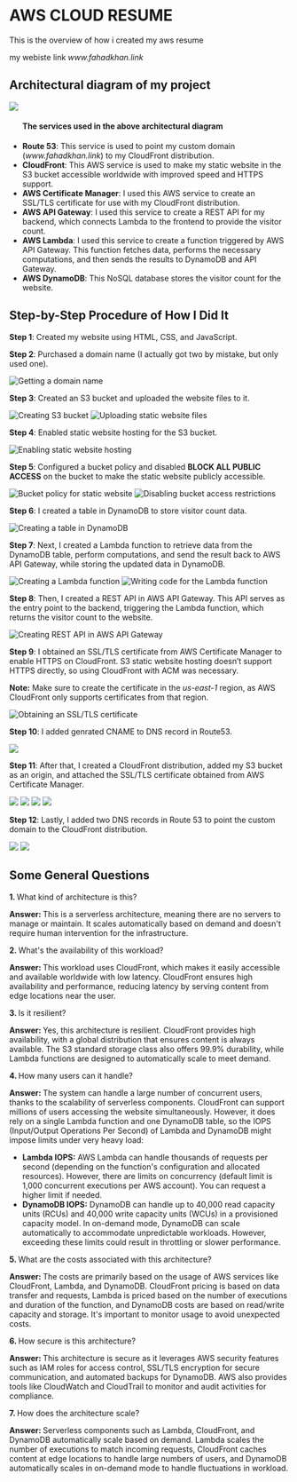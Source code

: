 <h1>AWS CLOUD RESUME</h1>
<p>This is the overview of how i created my aws resume</p>
<p>my webiste link <em>www.fahadkhan.link</em></p>

<h2>Architectural diagram of my project</h2>
<img src="My-resume-code\my-resume-website-documentation\architectural diagram\diagram.png">
<ul><h4>The services used in the above architectural diagram</h4>
    <li><strong>Route 53</strong>: This service is used to point my custom domain (<em>www.fahadkhan.link</em>) to my CloudFront distribution.</li>
    <li><strong>CloudFront</strong>: This AWS service is used to make my static website in the S3 bucket accessible worldwide with improved speed and HTTPS support.</li>
    <li><strong>AWS Certificate Manager</strong>: I used this AWS service to create an SSL/TLS certificate for use with my CloudFront distribution.</li>
    <li><strong>AWS API Gateway</strong>: I used this service to create a REST API for my backend, which connects Lambda to the frontend to provide the visitor count.</li>
    <li><strong>AWS Lambda</strong>: I used this service to create a function triggered by AWS API Gateway. This function fetches data, performs the necessary computations, and then sends the results to DynamoDB and API Gateway.</li>
    <li><strong>AWS DynamoDB</strong>: This NoSQL database stores the visitor count for the website.</li>
</ul>

<h2>Step-by-Step Procedure of How I Did It</h2>
<p><strong>Step 1</strong>: Created my website using HTML, CSS, and JavaScript.</p>

<p><strong>Step 2</strong>: Purchased a domain name (I actually got two by mistake, but only used one).</p>
<img src="My-resume-code/my-resume-website-documentation/route53/get-yourself-some-domain-name.jpg" alt="Getting a domain name">

<p><strong>Step 3</strong>: Created an S3 bucket and uploaded the website files to it.</p>
<img src="My-resume-code/my-resume-website-documentation/s3/create-bucket-1.jpg" alt="Creating S3 bucket">
<img src="My-resume-code/my-resume-website-documentation/s3/upload-static-website.jpg" alt="Uploading static website files">

<p><strong>Step 4</strong>: Enabled static website hosting for the S3 bucket.</p>
<img src="My-resume-code/my-resume-website-documentation/s3/enable-static-websit-hosting.jpg" alt="Enabling static website hosting">

<p><strong>Step 5</strong>: Configured a bucket policy and disabled <strong>BLOCK ALL PUBLIC ACCESS</strong> on the bucket to make the static website publicly accessible.</p>
<img src="My-resume-code/my-resume-website-documentation/s3/bucket-policy-for-static-website.jpg" alt="Bucket policy for static website">
<img src="My-resume-code/my-resume-website-documentation/s3/bucket-access-off-1.jpg" alt="Disabling bucket access restrictions">

<p><strong>Step 6</strong>: I created a table in DynamoDB to store visitor count data.</p>
<img src="My-resume-code/my-resume-website-documentation/dynamo DB/create-dynamo-db-table.jpg" alt="Creating a table in DynamoDB">

<p><strong>Step 7</strong>: Next, I created a Lambda function to retrieve data from the DynamoDB table, perform computations, and send the result back to AWS API Gateway, while storing the updated data in DynamoDB.</p>
<img src="My-resume-code/my-resume-website-documentation/lambda/create-lambda.jpg" alt="Creating a Lambda function">
<img src="My-resume-code\my-resume-website-documentation\lambda\write lambda function.jpg" alt="Writing code for the Lambda function">

<p><strong>Step 8</strong>: Then, I created a REST API in AWS API Gateway. This API serves as the entry point to the backend, triggering the Lambda function, which returns the visitor count to the website.</p>
<img src="My-resume-code/my-resume-website-documentation/api gateway/create-REST-api-which-triggers-lambda.jpg" alt="Creating REST API in AWS API Gateway">

<p><strong>Step 9</strong>: I obtained an SSL/TLS certificate from AWS Certificate Manager to enable HTTPS on CloudFront. S3 static website hosting doesn’t support HTTPS directly, so using CloudFront with ACM was necessary.</p>
<p><strong>Note:</strong> Make sure to create the certificate in the <em>us-east-1</em> region, as AWS CloudFront only supports certificates from that region.</p>
<img src="My-resume-code/my-resume-website-documentation/aws certificate manager/create-a-public-ssl-tsl-certificate-to-use-with-cloudfront-1.jpg" alt="Obtaining an SSL/TLS certificate">

<p><strong>Step 10</strong>: I added genrated CNAME to DNS record in Route53.</p>
<img src="My-resume-code\my-resume-website-documentation\aws certificate manager\add-both-records.jpg">

<p><strong>Step 11</strong>: After that, I created a CloudFront distribution, added my S3 bucket as an origin, and attached the SSL/TLS certificate obtained from AWS Certificate Manager.</p>
<img src="My-resume-code\my-resume-website-documentation\cloud front\create-cloudfront-distribution-1-choose-bucket-endpoint.jpg">
<img src="My-resume-code\my-resume-website-documentation\cloud front\create-cloudfront-distribution-2-change-viewer-protocol-to-http-to-https-.jpg">
<img src="My-resume-code\my-resume-website-documentation\cloud front\create-cloudfront-distribution-3-choose-aws-certificate-manager-created-certificate.jpg">
<img src="My-resume-code\my-resume-website-documentation\cloud front\create-cloudfront-distribution-4-choose-index html as default root obj.jpg">

<p><strong>Step 12</strong>: Lastly, I added two DNS records in Route 53 to point the custom domain to the CloudFront distribution.</p>
<img src="My-resume-code\my-resume-website-documentation\route53\add-route-to-your-cloud-formation-for-root-domain.jpg">
<img src="My-resume-code\my-resume-website-documentation\route53\add-route-to-your-cloud-formation-for-subdomain.jpg">

<h2>Some General Questions</h2>

<p><strong>1. </strong>What kind of architecture is this?</p>
<p><strong>Answer: </strong>This is a serverless architecture, meaning there are no servers to manage or maintain. It scales automatically based on demand and doesn't require human intervention for the infrastructure.</p>

<p><strong>2. </strong>What's the availability of this workload?</p>
<p><strong>Answer: </strong>This workload uses CloudFront, which makes it easily accessible and available worldwide with low latency. CloudFront ensures high availability and performance, reducing latency by serving content from edge locations near the user.</p>

<p><strong>3. </strong>Is it resilient?</p>
<p><strong>Answer: </strong>Yes, this architecture is resilient. CloudFront provides high availability, with a global distribution that ensures content is always available. The S3 standard storage class also offers 99.9% durability, while Lambda functions are designed to automatically scale to meet demand.</p>

<p><strong>4. </strong>How many users can it handle?</p>
<p><strong>Answer: </strong>The system can handle a large number of concurrent users, thanks to the scalability of serverless components. CloudFront can support millions of users accessing the website simultaneously. However, it does rely on a single Lambda function and one DynamoDB table, so the IOPS (Input/Output Operations Per Second) of Lambda and DynamoDB might impose limits under very heavy load:</p>
<ul>
  <li><strong>Lambda IOPS:</strong> AWS Lambda can handle thousands of requests per second (depending on the function's configuration and allocated resources). However, there are limits on concurrency (default limit is 1,000 concurrent executions per AWS account). You can request a higher limit if needed.</li>
  <li><strong>DynamoDB IOPS:</strong> DynamoDB can handle up to 40,000 read capacity units (RCUs) and 40,000 write capacity units (WCUs) in a provisioned capacity model. In on-demand mode, DynamoDB can scale automatically to accommodate unpredictable workloads. However, exceeding these limits could result in throttling or slower performance.</li>
</ul>

<p><strong>5. </strong>What are the costs associated with this architecture?</p>
<p><strong>Answer: </strong>The costs are primarily based on the usage of AWS services like CloudFront, Lambda, and DynamoDB. CloudFront pricing is based on data transfer and requests, Lambda is priced based on the number of executions and duration of the function, and DynamoDB costs are based on read/write capacity and storage. It's important to monitor usage to avoid unexpected costs.</p>

<p><strong>6. </strong>How secure is this architecture?</p>
<p><strong>Answer: </strong>This architecture is secure as it leverages AWS security features such as IAM roles for access control, SSL/TLS encryption for secure communication, and automated backups for DynamoDB. AWS also provides tools like CloudWatch and CloudTrail to monitor and audit activities for compliance.</p>

<p><strong>7. </strong>How does the architecture scale?</p>
<p><strong>Answer: </strong>Serverless components such as Lambda, CloudFront, and DynamoDB automatically scale based on demand. Lambda scales the number of executions to match incoming requests, CloudFront caches content at edge locations to handle large numbers of users, and DynamoDB automatically scales in on-demand mode to handle fluctuations in workload.</p>
